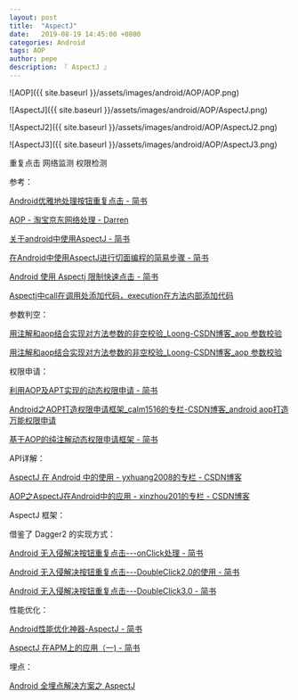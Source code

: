 ```yaml
---
layout: post
title:  "AspectJ"
date:   2019-08-19 14:45:00 +0800
categories: Android
tags: AOP
author: pepe
description: 『 AspectJ 』
---
```

![AOP]({{ site.baseurl }}/assets/images/android/AOP/AOP.png)	


![AspectJ]({{ site.baseurl }}/assets/images/android/AOP/AspectJ.png)	

![AspectJ2]({{ site.baseurl }}/assets/images/android/AOP/AspectJ2.png)	

![AspectJ3]({{ site.baseurl }}/assets/images/android/AOP/AspectJ3.png)	


重复点击
网络监测
权限检测


参考：

[Android优雅地处理按钮重复点击 - 简书](https://www.jianshu.com/p/7b354eb8d0d3)

[AOP - 淘宝京东网络处理 - Darren](https://www.jianshu.com/p/890dd0b77ded)

[关于android中使用AspectJ - 简书](https://www.jianshu.com/p/f577aec99e17)

[在Android中使用AspectJ进行切面编程的简易步骤 - 简书](https://www.jianshu.com/p/9c338702d6a6)

[Android 使用 Aspectj 限制快速点击 - 简书](https://www.jianshu.com/p/fa5886207bcb)

[Aspectj中call在调用处添加代码，execution在方法内部添加代码](https://blog.csdn.net/Dax1n/article/details/81944975)

参数判空：

[用注解和aop结合实现对方法参数的非空校验_Loong-CSDN博客_aop 参数校验](https://blog.csdn.net/tongsh6/article/details/84346833)

[用注解和aop结合实现对方法参数的非空校验_Loong-CSDN博客_aop 参数校验](https://blog.csdn.net/tongsh6/article/details/84346833)

权限申请：

[利用AOP及APT实现的动态权限申请 - 简书](https://www.jianshu.com/p/81765e51995d)

[Android之AOP打造权限申请框架_calm1516的专栏-CSDN博客_android aop打造万能权限申请](https://blog.csdn.net/calm1516/article/details/106728638/)

[基于AOP的纯注解动态权限申请框架 - 简书](https://www.jianshu.com/p/f4d8511461a3)


API详解：

[AspectJ 在 Android 中的使用 - yxhuang2008的专栏 - CSDN博客](https://blog.csdn.net/yxhuang2008/article/details/94193201)

[AOP之AspectJ在Android中的应用 - xinzhou201的专栏 - CSDN博客](https://blog.csdn.net/xinzhou201/article/details/81566653)

AspectJ 框架：

借鉴了 Dagger2 的实现方式：

[Android 无入侵解决按钮重复点击---onClick处理 - 简书](https://www.jianshu.com/p/7f3e5c8b8643)

[Android 无入侵解决按钮重复点击---DoubleClick2.0的使用 - 简书](https://www.jianshu.com/p/df0ef3866cc1)

[Android 无入侵解决按钮重复点击---DoubleClick3.0 - 简书](https://www.jianshu.com/p/daac21821c43)


性能优化：

[Android性能优化神器-AspectJ - 简书](https://www.jianshu.com/p/e737c187e0c2)

[AspectJ 在APM上的应用（一) - 简书](https://www.jianshu.com/p/0440eb5f6c6b)


埋点：

[Android 全埋点解决方案之 AspectJ](https://www.sensorsdata.cn/blog/20181206-8/)






















